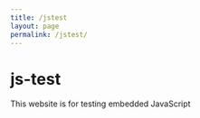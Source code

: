 ```yaml
---
title: /jstest
layout: page
permalink: /jstest/
---
```


# js-test

This website is for testing embedded JavaScript

<script>
    document.getElementById("body").innerHTML = 5 + 6;
</script>

